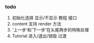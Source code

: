 ### todo

1. 初始化选择 显示/不显示 教程 接口
2. content 支持 render 方法
3. ‘上一步’和‘下一步’在头尾两步的特殊处理
4. Tutorial 进入/退出/销毁 过渡